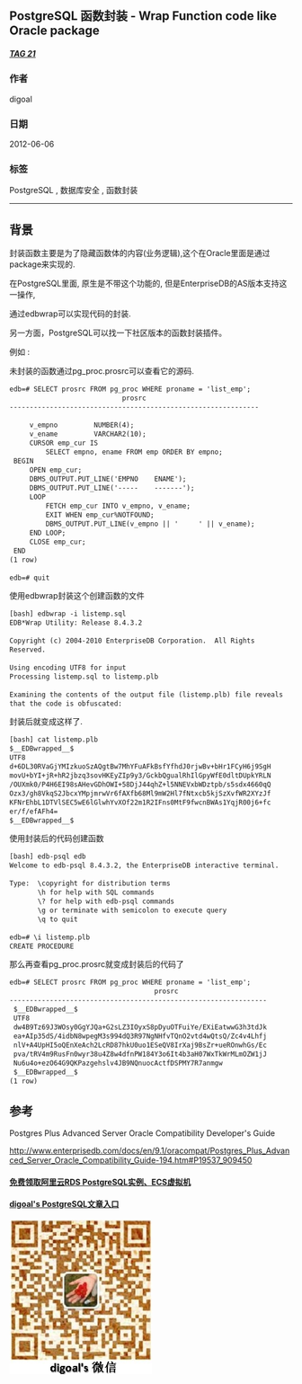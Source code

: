 ## PostgreSQL 函数封装 - Wrap Function code like Oracle package  
##### [TAG 21](../class/21.md)
                  
### 作者                 
digoal                  
                  
### 日期                
2012-06-06                       
                  
### 标签                
PostgreSQL , 数据库安全 , 函数封装                                         
                  
----                
                  
## 背景      
封装函数主要是为了隐藏函数体的内容(业务逻辑),这个在Oracle里面是通过package来实现的.  
  
在PostgreSQL里面, 原生是不带这个功能的, 但是EnterpriseDB的AS版本支持这一操作,  
  
通过edbwrap可以实现代码的封装.  
  
另一方面，PostgreSQL可以找一下社区版本的函数封装插件。    
  
例如 :   
  
未封装的函数通过pg_proc.prosrc可以查看它的源码.  
  
```  
edb=# SELECT prosrc FROM pg_proc WHERE proname = 'list_emp';  
                            prosrc                              
--------------------------------------------------------------  
                                                                
     v_empno         NUMBER(4);                                 
     v_ename         VARCHAR2(10);                              
     CURSOR emp_cur IS                                          
         SELECT empno, ename FROM emp ORDER BY empno;           
 BEGIN                                                          
     OPEN emp_cur;                                              
     DBMS_OUTPUT.PUT_LINE('EMPNO    ENAME');                    
     DBMS_OUTPUT.PUT_LINE('-----    -------');                  
     LOOP                                                       
         FETCH emp_cur INTO v_empno, v_ename;                   
         EXIT WHEN emp_cur%NOTFOUND;                            
         DBMS_OUTPUT.PUT_LINE(v_empno || '     ' || v_ename);   
     END LOOP;                                                  
     CLOSE emp_cur;                                             
 END                                                            
(1 row)                                                         
  
edb=# quit  
```  
  
使用edbwrap封装这个创建函数的文件  
  
```  
[bash] edbwrap -i listemp.sql                                          
EDB*Wrap Utility: Release 8.4.3.2  
  
Copyright (c) 2004-2010 EnterpriseDB Corporation.  All Rights Reserved.  
  
Using encoding UTF8 for input  
Processing listemp.sql to listemp.plb  
  
Examining the contents of the output file (listemp.plb) file reveals that the code is obfuscated:  
```  
  
封装后就变成这样了.  
  
```  
[bash] cat listemp.plb   
$__EDBwrapped__$                       
UTF8                                   
d+6DL30RVaGjYMIzkuoSzAQgtBw7MhYFuAFkBsfYfhdJ0rjwBv+bHr1FCyH6j9SgH  
movU+bYI+jR+hR2jbzq3sovHKEyZIp9y3/GckbQgualRhIlGpyWfE0dltDUpkYRLN  
/OUXmk0/P4H6EI98sAHevGDhOWI+58DjJ44qhZ+l5NNEVxbWDztpb/s5sdx4660qQ  
Ozx3/gh8VkqS2JbcxYMpjmrwVr6fAXfb68Ml9mW2Hl7fNtxcb5kjSzXvfWR2XYzJf  
KFNrEhbL1DTVlSEC5wE6lGlwhYvXOf22m1R2IFns0MtF9fwcnBWAs1YqjR00j6+fc  
er/f/efAFh4=  
$__EDBwrapped__$  
```  
  
使用封装后的代码创建函数  
  
```  
[bash] edb-psql edb  
Welcome to edb-psql 8.4.3.2, the EnterpriseDB interactive terminal.  
  
Type:  \copyright for distribution terms  
       \h for help with SQL commands  
       \? for help with edb-psql commands  
       \g or terminate with semicolon to execute query  
       \q to quit  
  
edb=# \i listemp.plb  
CREATE PROCEDURE  
```  
  
那么再查看pg_proc.prosrc就变成封装后的代码了  
  
```  
edb=# SELECT prosrc FROM pg_proc WHERE proname = 'list_emp';  
                                    prosrc  
----------------------------------------------------------------  
 $__EDBwrapped__$  
 UTF8  
 dw4B9Tz69J3WOsy0GgYJQa+G2sLZ3IOyxS8pDyuOTFuiYe/EXiEatwwG3h3tdJk  
 ea+AIp35dS/4idbN8wpegM3s994dQ3R97NgNHfvTQnO2vtd4wQtsQ/Zc4v4Lhfj  
 nlV+A4UpHI5oQEnXeAch2LcRD87hkU0uo1ESeQV8IrXaj9BsZr+ueROnwhGs/Ec  
 pva/tRV4m9RusFn0wyr38u4Z8w4dfnPW184Y3o6It4b3aH07WxTkWrMLmOZW1jJ  
 Nu6u4o+ezO64G9QKPazgehslv4JB9NQnuocActfDSPMY7R7anmgw  
 $__EDBwrapped__$  
(1 row)  
```  
  
## 参考  
Postgres Plus Advanced Server Oracle Compatibility Developer's Guide  
  
http://www.enterprisedb.com/docs/en/9.1/oracompat/Postgres_Plus_Advanced_Server_Oracle_Compatibility_Guide-194.htm#P19537_909450  
          
  
  
  
  
  
  
  
  
  
  
  
  
  
#### [免费领取阿里云RDS PostgreSQL实例、ECS虚拟机](https://free.aliyun.com/ "57258f76c37864c6e6d23383d05714ea")
  
  
#### [digoal's PostgreSQL文章入口](https://github.com/digoal/blog/blob/master/README.md "22709685feb7cab07d30f30387f0a9ae")
  
  
![digoal's weixin](../pic/digoal_weixin.jpg "f7ad92eeba24523fd47a6e1a0e691b59")
  
  
  
  
  
  
  
